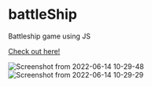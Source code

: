 # battleShip
Battleship game using JS



[Check out here! ](https://giovannipepi.github.io/battleShip/)


![Screenshot from 2022-06-14 10-29-48](https://user-images.githubusercontent.com/5255535/173589169-294c35bb-8051-41a4-9155-7d437c8a6d8b.png)
![Screenshot from 2022-06-14 10-29-29](https://user-images.githubusercontent.com/5255535/173589184-8ca0d2df-d2db-4fc6-91cd-fab784176e87.png)
